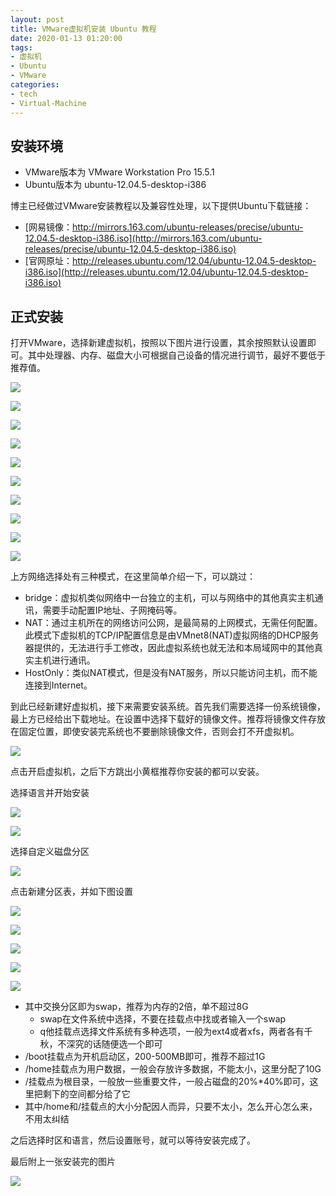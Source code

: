 ```yaml
---
layout: post
title: VMware虚拟机安装 Ubuntu 教程
date: 2020-01-13 01:20:00
tags:
- 虚拟机
- Ubuntu
- VMware
categories:
- tech
- Virtual-Machine
---
```


## 安装环境

* VMware版本为 VMware Workstation Pro 15.5.1
* Ubuntu版本为 ubuntu-12.04.5-desktop-i386

博主已经做过VMware安装教程以及兼容性处理，以下提供Ubuntu下载链接：

* [网易镜像：http://mirrors.163.com/ubuntu-releases/precise/ubuntu-12.04.5-desktop-i386.iso](http://mirrors.163.com/ubuntu-releases/precise/ubuntu-12.04.5-desktop-i386.iso)
* [官网原址：http://releases.ubuntu.com/12.04/ubuntu-12.04.5-desktop-i386.iso](http://releases.ubuntu.com/12.04/ubuntu-12.04.5-desktop-i386.iso)

## 正式安装

打开VMware，选择新建虚拟机，按照以下图片进行设置，其余按照默认设置即可。其中处理器、内存、磁盘大小可根据自己设备的情况进行调节，最好不要低于推荐值。

![][01-新建虚拟机]

![][02-硬件兼容性]

![][03-空白硬盘]

![][04-系统选择]

![][05-安装位置]

![][06-处理器选择]

![][07-内存选择]

![][08-网络选择]

![][09-磁盘选择-1]

![][10-磁盘选择-2]

上方网络选择处有三种模式，在这里简单介绍一下，可以跳过：

* bridge：虚拟机类似网络中一台独立的主机，可以与网络中的其他真实主机通讯，需要手动配置IP地址、子网掩码等。
* NAT：通过主机所在的网络访问公网，是最简易的上网模式，无需任何配置。 此模式下虚拟机的TCP/IP配置信息是由VMnet8(NAT)虚拟网络的DHCP服务器提供的，无法进行手工修改，因此虚拟系统也就无法和本局域网中的其他真实主机进行通讯。
* HostOnly：类似NAT模式，但是没有NAT服务，所以只能访问主机，而不能连接到Internet。

到此已经新建好虚拟机，接下来需要安装系统。首先我们需要选择一份系统镜像，最上方已经给出下载地址。在设置中选择下载好的镜像文件。推荐将镜像文件存放在固定位置，即使安装完系统也不要删除镜像文件，否则会打不开虚拟机。

![][11-选择系统镜像]

点击开启虚拟机，之后下方跳出小黄框推荐你安装的都可以安装。

选择语言并开始安装

![][12-选择语言]

![][13-准备安装]

选择自定义磁盘分区

![][14-自定义磁盘分区]

点击新建分区表，并如下图设置

![][15-swap]

![][16-boot]

![][17-home]

![][18-root]

![][19-完成分区]

* 其中交换分区即为swap，推荐为内存的2倍，单不超过8G
  * swap在文件系统中选择，不要在挂载点中找或者输入一个swap
  * q他挂载点选择文件系统有多种选项，一般为ext4或者xfs，两者各有千秋，不深究的话随便选一个即可
* /boot挂载点为开机启动区，200-500MB即可，推荐不超过1G
* /home挂载点为用户数据，一般会存放许多数据，不能太小，这里分配了10G
* /挂载点为根目录，一般放一些重要文件，一般占磁盘的20%*40%即可，这里把剩下的空间都分给了它
* 其中/home和/挂载点的大小分配因人而异，只要不太小，怎么开心怎么来，不用太纠结

之后选择时区和语言，然后设置账号，就可以等待安装完成了。

最后附上一张安装完的图片

![][20-安装完成]

[01-新建虚拟机]: http://q8rnfvsfm.bkt.clouddn.com/images/VMware%20%E8%99%9A%E6%8B%9F%E6%9C%BA%E5%AE%89%E8%A3%85%20Ubuntu%20%E6%95%99%E7%A8%8B/01-%E6%96%B0%E5%BB%BA%E8%99%9A%E6%8B%9F%E6%9C%BA.png
[02-硬件兼容性]: http://q8rnfvsfm.bkt.clouddn.com/images/VMware%20%E8%99%9A%E6%8B%9F%E6%9C%BA%E5%AE%89%E8%A3%85%20Ubuntu%20%E6%95%99%E7%A8%8B/02-%E7%A1%AC%E4%BB%B6%E5%85%BC%E5%AE%B9%E6%80%A7.png
[03-空白硬盘]: http://q8rnfvsfm.bkt.clouddn.com/images/VMware%20%E8%99%9A%E6%8B%9F%E6%9C%BA%E5%AE%89%E8%A3%85%20Ubuntu%20%E6%95%99%E7%A8%8B/03-%E7%A9%BA%E7%99%BD%E7%A1%AC%E7%9B%98.png
[04-系统选择]: http://q8rnfvsfm.bkt.clouddn.com/images/VMware%20%E8%99%9A%E6%8B%9F%E6%9C%BA%E5%AE%89%E8%A3%85%20Ubuntu%20%E6%95%99%E7%A8%8B/04-%E7%B3%BB%E7%BB%9F%E9%80%89%E6%8B%A9.png
[05-安装位置]: http://q8rnfvsfm.bkt.clouddn.com/images/VMware%20%E8%99%9A%E6%8B%9F%E6%9C%BA%E5%AE%89%E8%A3%85%20Ubuntu%20%E6%95%99%E7%A8%8B/04-%E7%B3%BB%E7%BB%9F%E9%80%89%E6%8B%A9.png
[06-处理器选择]: http://q8rnfvsfm.bkt.clouddn.com/images/VMware%20%E8%99%9A%E6%8B%9F%E6%9C%BA%E5%AE%89%E8%A3%85%20Ubuntu%20%E6%95%99%E7%A8%8B/06-%E5%A4%84%E7%90%86%E5%99%A8%E9%80%89%E6%8B%A9.png
[07-内存选择]: http://q8rnfvsfm.bkt.clouddn.com/images/VMware%20%E8%99%9A%E6%8B%9F%E6%9C%BA%E5%AE%89%E8%A3%85%20Ubuntu%20%E6%95%99%E7%A8%8B/07-%E5%86%85%E5%AD%98%E9%80%89%E6%8B%A9.png
[08-网络选择]: http://q8rnfvsfm.bkt.clouddn.com/images/VMware%20%E8%99%9A%E6%8B%9F%E6%9C%BA%E5%AE%89%E8%A3%85%20Ubuntu%20%E6%95%99%E7%A8%8B/08-%E7%BD%91%E7%BB%9C%E9%80%89%E6%8B%A9.png
[09-磁盘选择-1]: http://q8rnfvsfm.bkt.clouddn.com/images/VMware%20%E8%99%9A%E6%8B%9F%E6%9C%BA%E5%AE%89%E8%A3%85%20Ubuntu%20%E6%95%99%E7%A8%8B/09-%E7%A3%81%E7%9B%98%E9%80%89%E6%8B%A9-1.png
[10-磁盘选择-2]: http://q8rnfvsfm.bkt.clouddn.com/images/VMware%20%E8%99%9A%E6%8B%9F%E6%9C%BA%E5%AE%89%E8%A3%85%20Ubuntu%20%E6%95%99%E7%A8%8B/10-%E7%A3%81%E7%9B%98%E9%80%89%E6%8B%A9-2.png
[11-选择系统镜像]: http://q8rnfvsfm.bkt.clouddn.com/images/VMware%20%E8%99%9A%E6%8B%9F%E6%9C%BA%E5%AE%89%E8%A3%85%20Ubuntu%20%E6%95%99%E7%A8%8B/11-%E9%80%89%E6%8B%A9%E7%B3%BB%E7%BB%9F%E9%95%9C%E5%83%8F.png
[12-选择语言]: http://q8rnfvsfm.bkt.clouddn.com/images/VMware%20%E8%99%9A%E6%8B%9F%E6%9C%BA%E5%AE%89%E8%A3%85%20Ubuntu%20%E6%95%99%E7%A8%8B/12-%E9%80%89%E6%8B%A9%E8%AF%AD%E8%A8%80.png
[13-准备安装]: http://q8rnfvsfm.bkt.clouddn.com/images/VMware%20%E8%99%9A%E6%8B%9F%E6%9C%BA%E5%AE%89%E8%A3%85%20Ubuntu%20%E6%95%99%E7%A8%8B/13-%E5%87%86%E5%A4%87%E5%AE%89%E8%A3%85.png
[14-自定义磁盘分区]: http://q8rnfvsfm.bkt.clouddn.com/images/VMware%20%E8%99%9A%E6%8B%9F%E6%9C%BA%E5%AE%89%E8%A3%85%20Ubuntu%20%E6%95%99%E7%A8%8B/14-%E8%87%AA%E5%AE%9A%E4%B9%89%E7%A3%81%E7%9B%98%E5%88%86%E5%8C%BA.png
[15-swap]: http://q8rnfvsfm.bkt.clouddn.com/images/VMware%20%E8%99%9A%E6%8B%9F%E6%9C%BA%E5%AE%89%E8%A3%85%20Ubuntu%20%E6%95%99%E7%A8%8B/15-swap.png
[16-boot]: http://q8rnfvsfm.bkt.clouddn.com/images/VMware%20%E8%99%9A%E6%8B%9F%E6%9C%BA%E5%AE%89%E8%A3%85%20Ubuntu%20%E6%95%99%E7%A8%8B/16-boot.png
[17-home]: http://q8rnfvsfm.bkt.clouddn.com/images/VMware%20%E8%99%9A%E6%8B%9F%E6%9C%BA%E5%AE%89%E8%A3%85%20Ubuntu%20%E6%95%99%E7%A8%8B/17-home.png
[18-root]: http://q8rnfvsfm.bkt.clouddn.com/images/VMware%20%E8%99%9A%E6%8B%9F%E6%9C%BA%E5%AE%89%E8%A3%85%20Ubuntu%20%E6%95%99%E7%A8%8B/18-root.png
[19-完成分区]: http://q8rnfvsfm.bkt.clouddn.com/images/VMware%20%E8%99%9A%E6%8B%9F%E6%9C%BA%E5%AE%89%E8%A3%85%20Ubuntu%20%E6%95%99%E7%A8%8B/19-%E5%AE%8C%E6%88%90%E5%88%86%E5%8C%BA.png
[20-安装完成]: http://q8rnfvsfm.bkt.clouddn.com/images/VMware%20%E8%99%9A%E6%8B%9F%E6%9C%BA%E5%AE%89%E8%A3%85%20Ubuntu%20%E6%95%99%E7%A8%8B/20-%E5%AE%89%E8%A3%85%E5%AE%8C%E6%88%90.png
